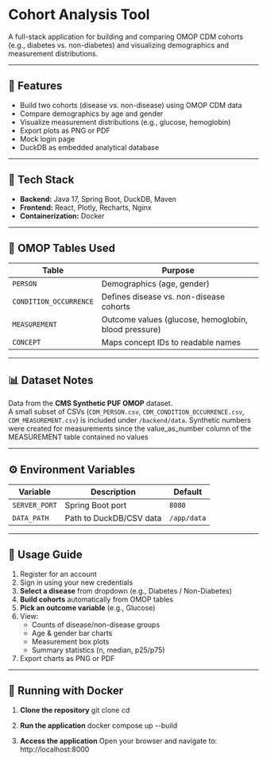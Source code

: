 # Cohort Analysis Tool

A full-stack application for building and comparing OMOP CDM cohorts (e.g., diabetes vs. non-diabetes) and visualizing demographics and measurement distributions.

---

## 🚀 Features
- Build two cohorts (disease vs. non-disease) using OMOP CDM data
- Compare demographics by age and gender
- Visualize measurement distributions (e.g., glucose, hemoglobin)
- Export plots as PNG or PDF
- Mock login page
- DuckDB as embedded analytical database

---

## 🧰 Tech Stack
- **Backend:** Java 17, Spring Boot, DuckDB, Maven
- **Frontend:** React, Plotly, Recharts, Nginx
- **Containerization:** Docker

---

## 📂 OMOP Tables Used
| Table | Purpose |
|--------|----------|
| `PERSON` | Demographics (age, gender) |
| `CONDITION_OCCURRENCE` | Defines disease vs. non-disease cohorts |
| `MEASUREMENT` | Outcome values (glucose, hemoglobin, blood pressure) |
| `CONCEPT` | Maps concept IDs to readable names |

---

## 📊 Dataset Notes
Data from the **CMS Synthetic PUF OMOP** dataset.  
A small subset of CSVs (`CDM_PERSON.csv`, `CDM_CONDITION_OCCURRENCE.csv`, `CDM_MEASUREMENT.csv`) is included under `/backend/data`.
Synthetic numbers were created for measurements since the value_as_number column of the MEASUREMENT table contained no values


---

## ⚙️ Environment Variables
| Variable | Description | Default |
|-----------|--------------|----------|
| `SERVER_PORT` | Spring Boot port | `8080` |
| `DATA_PATH` | Path to DuckDB/CSV data | `/app/data` |

---

## 🧪 Usage Guide
1. Register for an account
2. Sign in using your new credentials
3. **Select a disease** from dropdown (e.g., Diabetes / Non-Diabetes)
4. **Build cohorts** automatically from OMOP tables
5. **Pick an outcome variable** (e.g., Glucose)
6. View:
   - Counts of disease/non-disease groups
   - Age & gender bar charts
   - Measurement box plots
   - Summary statistics (n, median, p25/p75)
7. Export charts as PNG or PDF

---

## 🐳 Running with Docker

1. **Clone the repository**
   git clone <your-repo-url>
   cd <your-repo-name>

2. **Run the application**
   docker compose up --build

3. **Access the application**
   Open your browser and navigate to: http://localhost:8000